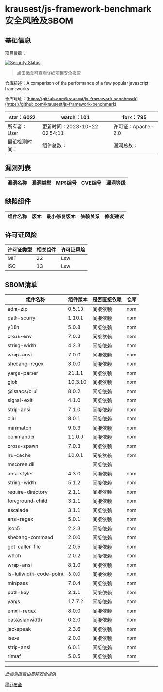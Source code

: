 # krausest/js-framework-benchmark安全风险及SBOM

## 基础信息

项目徽章：

[![Security Status](https://www.murphysec.com/platform3/v31/badge/1715808557030227968.svg)](https://www.murphysec.com/console/report/1715808556275253248/1715808557030227968)

> 点击徽章可查看详细项目安全报告

仓库描述：A comparison of the performance of a few popular javascript frameworks

仓库地址：[https://github.com/krausest/js-framework-benchmark](https://github.com/krausest/js-framework-benchmark)

| star：6022 | watch：101 | fork：795 |
| ----------- | -------------- | ------------ |
| 所有者：User | 更新时间：2023-10-22 02:54:11 | 许可证：Apache-2.0 |
| 最近检测时间： | 组件总数： | 漏洞总数： |




## 漏洞列表

| 漏洞名称 | 漏洞类型 | MPS编号 | CVE编号 | 漏洞等级 |
| ------- | ------ | ------- | ------ | ----- |





## 缺陷组件

| 组件名称 | 版本 | 最小修复版本 | 依赖关系 | 修复建议 |
| -------- | ---- | ------------ | -------- | -------- |





## 许可证风险

| 许可证类型 | 相关组件 | 许可证风险 |
| ---------- | -------- | ---------- |
|MIT|22|Low|
|ISC|13|Low|




## SBOM清单

| 组件名称 | 组件版本 | 是否直接依赖 | 仓库 |
| -------- | -------- | ------------ | ---- |
|adm-zip|0.5.10|间接依赖|npm|
|path-scurry|1.10.1|间接依赖|npm|
|y18n|5.0.8|间接依赖|npm|
|cross-env|7.0.3|间接依赖|npm|
|string-width|4.2.3|间接依赖|npm|
|wrap-ansi|7.0.0|间接依赖|npm|
|shebang-regex|3.0.0|间接依赖|npm|
|yargs-parser|21.1.1|间接依赖|npm|
|glob|10.3.10|间接依赖|npm|
|@isaacs/cliui|8.0.2|间接依赖|npm|
|signal-exit|4.1.0|间接依赖|npm|
|strip-ansi|7.1.0|间接依赖|npm|
|cliui|8.0.1|间接依赖|npm|
|minimatch|9.0.3|间接依赖|npm|
|commander|11.0.0|间接依赖|npm|
|cross-spawn|7.0.3|间接依赖|npm|
|lru-cache|10.0.1|间接依赖|npm|
|mscoree.dll||间接依赖||
|ansi-styles|4.3.0|间接依赖|npm|
|string-width|5.1.2|间接依赖|npm|
|require-directory|2.1.1|间接依赖|npm|
|foreground-child|3.1.1|间接依赖|npm|
|escalade|3.1.1|间接依赖|npm|
|ansi-regex|5.0.1|间接依赖|npm|
|json5|2.2.3|间接依赖|npm|
|shebang-command|2.0.0|间接依赖|npm|
|get-caller-file|2.0.5|间接依赖|npm|
|which|2.0.2|间接依赖|npm|
|wrap-ansi|8.1.0|间接依赖|npm|
|is-fullwidth-code-point|3.0.0|间接依赖|npm|
|minipass|7.0.4|间接依赖|npm|
|path-key|3.1.1|间接依赖|npm|
|yargs|17.7.2|间接依赖|npm|
|emoji-regex|8.0.0|间接依赖|npm|
|eastasianwidth|0.2.0|间接依赖|npm|
|jackspeak|2.3.6|间接依赖|npm|
|isexe|2.0.0|间接依赖|npm|
|strip-ansi|6.0.1|间接依赖|npm|
|rimraf|5.0.5|间接依赖|npm|


------

*此检测报告由墨菲安全提供*

[墨菲安全](www.murphysec.com)